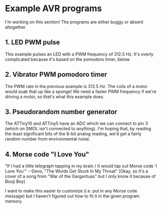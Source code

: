 # Example AVR programs

I'm working on this section! The programs are either buggy or absent altogether.

## 1. LED PWM pulse

This example pulses an LED with a PWM frequency of 312.5 Hz. It's overly complicated because it's based on the pomodoro timer, below.

## 2. Vibrator PWM pomodoro timer

The PWM rate in the previous example is 312.5 Hz. The coils of a motor would soak that up like a sponge! We need a faster PWM frequency if we're driving a motor, so that's what this example does.

## 3. Pseudorandom number generator

The ATTiny10 and ATTiny5 have an ADC which we can connect to pin 3 (which on SMOL isn't connected to anything). I'm hoping that, by reading the least significant bits of the 8-bit analog reading, we'd get a fairly random number from environmental noise.

## 4. Morse code "I Love You"

"If I had a little telegraph tapping in my brain / It would tap out Morse code 'I Love You'" --Devo, "The Words Get Stuck In My Throat" (Okay, so it's a cover of a song from "War of the Gargantuas" but I only know it because of Booji Boy)

I want to make this easier to customize (i.e. put in any Morse code message) but I haven't figured out how to fit it in the given program memory.